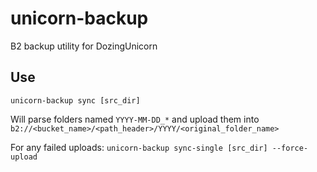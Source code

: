 # unicorn-backup
B2 backup utility for DozingUnicorn

## Use

`unicorn-backup sync [src_dir]`

Will parse folders named `YYYY-MM-DD_*` and upload them into `b2://<bucket_name>/<path_header>/YYYY/<original_folder_name>`

For any failed uploads: `unicorn-backup sync-single [src_dir] --force-upload`
